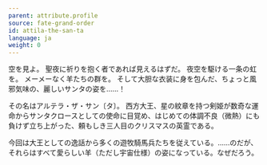 ```yaml
---
parent: attribute.profile
source: fate-grand-order
id: attila-the-san-ta
language: ja
weight: 0
---
```


空を見よ。
聖夜に祈りを抱く者であれば見えるはずだ。
夜空を駆ける一条の虹を。
メーメーなく羊たちの群を。
そして大胆な衣装に身を包んだ、ちょっと風邪気味の、麗しいサンタの姿を……！

その名はアルテラ・ザ・サン〔タ〕。
西方大王、星の紋章を持つ剣姫が数奇な運命からサンタクロースとしての使命に目覚め、はじめての体調不良（微熱）にも負けず立ち上がった、頼もしき三人目のクリスマスの英霊である。

今回は大王としての逸話から多くの遊牧騎馬兵たちを従えている。……のだが、それらはすべて愛らしい羊（ただし宇宙仕様）の姿になっている。なぜだろう。
